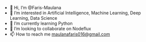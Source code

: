 - 👋 Hi, I’m @Faris-Maulana
- 👀 I’m interested in Artificial Intelligence, Machine Learning, Deep Learning, Data Science
- 🌱 I’m currently learning Python
- 💞️ I’m looking to collaborate on Nodeflux
- 📫 How to reach me maulanafaris016@gmail.com

<!---
Faris-Maulana/Faris-Maulana is a ✨ special ✨ repository because its `README.md` (this file) appears on your GitHub profile.
You can click the Preview link to take a look at your changes.
--->
